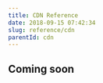 ```yaml
---
title: CDN Reference
date: 2018-09-15 07:42:34
slug: reference/cdn
parentId: cdn
---
```

## Coming soon
